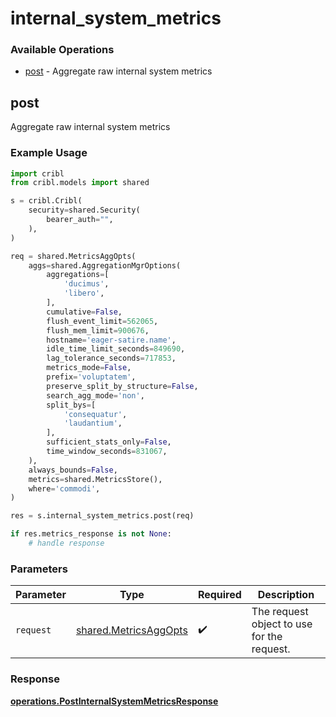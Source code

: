# internal_system_metrics

### Available Operations

* [post](#post) - Aggregate raw internal system metrics

## post

Aggregate raw internal system metrics

### Example Usage

```python
import cribl
from cribl.models import shared

s = cribl.Cribl(
    security=shared.Security(
        bearer_auth="",
    ),
)

req = shared.MetricsAggOpts(
    aggs=shared.AggregationMgrOptions(
        aggregations=[
            'ducimus',
            'libero',
        ],
        cumulative=False,
        flush_event_limit=562065,
        flush_mem_limit=900676,
        hostname='eager-satire.name',
        idle_time_limit_seconds=849690,
        lag_tolerance_seconds=717853,
        metrics_mode=False,
        prefix='voluptatem',
        preserve_split_by_structure=False,
        search_agg_mode='non',
        split_bys=[
            'consequatur',
            'laudantium',
        ],
        sufficient_stats_only=False,
        time_window_seconds=831067,
    ),
    always_bounds=False,
    metrics=shared.MetricsStore(),
    where='commodi',
)

res = s.internal_system_metrics.post(req)

if res.metrics_response is not None:
    # handle response
```

### Parameters

| Parameter                                                      | Type                                                           | Required                                                       | Description                                                    |
| -------------------------------------------------------------- | -------------------------------------------------------------- | -------------------------------------------------------------- | -------------------------------------------------------------- |
| `request`                                                      | [shared.MetricsAggOpts](../../models/shared/metricsaggopts.md) | :heavy_check_mark:                                             | The request object to use for the request.                     |


### Response

**[operations.PostInternalSystemMetricsResponse](../../models/operations/postinternalsystemmetricsresponse.md)**

